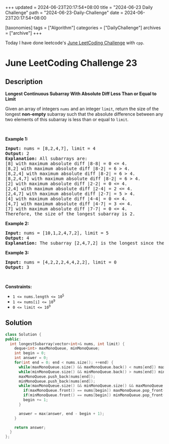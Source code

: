 +++
updated = 2024-06-23T20:17:54+08:00
title = "2024-06-23 Daily Challenge"
path = "2024-06-23-Daily-Challenge"
date = 2024-06-23T20:17:54+08:00

[taxonomies]
tags = ["Algorithm"]
categories = ["DailyChallenge"]
archives = ["archive"]
+++

Today I have done leetcode's [June LeetCoding Challenge](https://leetcode.com/problems/longest-continuous-subarray-with-absolute-diff-less-than-or-equal-to-limit/) with `cpp`.

<!-- more -->

# June LeetCoding Challenge 23

## Description

**Longest Continuous Subarray With Absolute Diff Less Than or Equal to Limit**

<p>Given an array of integers <code>nums</code> and an integer <code>limit</code>, return the size of the longest <strong>non-empty</strong> subarray such that the absolute difference between any two elements of this subarray is less than or equal to <code>limit</code><em>.</em></p>

<p>&nbsp;</p>
<p><strong class="example">Example 1:</strong></p>

<pre>
<strong>Input:</strong> nums = [8,2,4,7], limit = 4
<strong>Output:</strong> 2 
<strong>Explanation:</strong> All subarrays are: 
[8] with maximum absolute diff |8-8| = 0 &lt;= 4.
[8,2] with maximum absolute diff |8-2| = 6 &gt; 4. 
[8,2,4] with maximum absolute diff |8-2| = 6 &gt; 4.
[8,2,4,7] with maximum absolute diff |8-2| = 6 &gt; 4.
[2] with maximum absolute diff |2-2| = 0 &lt;= 4.
[2,4] with maximum absolute diff |2-4| = 2 &lt;= 4.
[2,4,7] with maximum absolute diff |2-7| = 5 &gt; 4.
[4] with maximum absolute diff |4-4| = 0 &lt;= 4.
[4,7] with maximum absolute diff |4-7| = 3 &lt;= 4.
[7] with maximum absolute diff |7-7| = 0 &lt;= 4. 
Therefore, the size of the longest subarray is 2.
</pre>

<p><strong class="example">Example 2:</strong></p>

<pre>
<strong>Input:</strong> nums = [10,1,2,4,7,2], limit = 5
<strong>Output:</strong> 4 
<strong>Explanation:</strong> The subarray [2,4,7,2] is the longest since the maximum absolute diff is |2-7| = 5 &lt;= 5.
</pre>

<p><strong class="example">Example 3:</strong></p>

<pre>
<strong>Input:</strong> nums = [4,2,2,2,4,4,2,2], limit = 0
<strong>Output:</strong> 3
</pre>

<p>&nbsp;</p>
<p><strong>Constraints:</strong></p>

<ul>
	<li><code>1 &lt;= nums.length &lt;= 10<sup>5</sup></code></li>
	<li><code>1 &lt;= nums[i] &lt;= 10<sup>9</sup></code></li>
	<li><code>0 &lt;= limit &lt;= 10<sup>9</sup></code></li>
</ul>


## Solution

``` cpp
class Solution {
public:
  int longestSubarray(vector<int>& nums, int limit) {
    deque<int> maxMonoQueue, minMonoQueue;
    int begin = 0;
    int answer = 0;
    for(int end = 0; end < nums.size(); ++end) {
      while(maxMonoQueue.size() && maxMonoQueue.back() < nums[end]) maxMonoQueue.pop_back();
      while(minMonoQueue.size() && minMonoQueue.back() > nums[end]) minMonoQueue.pop_back();
      maxMonoQueue.push_back(nums[end]);
      minMonoQueue.push_back(nums[end]);
      while(maxMonoQueue.size() && minMonoQueue.size() && maxMonoQueue.front() - minMonoQueue.front() > limit) {
        if(maxMonoQueue.front() == nums[begin]) maxMonoQueue.pop_front();
        if(minMonoQueue.front() == nums[begin]) minMonoQueue.pop_front();
        begin += 1;
      }

      answer = max(answer, end - begin + 1);
    }

    return answer;
  }
};
```
